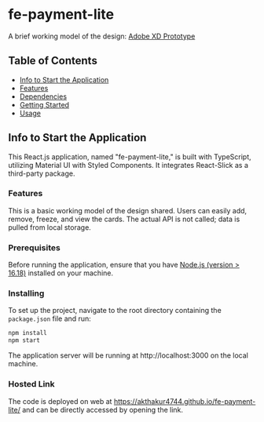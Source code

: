 # fe-payment-lite

A brief working model of the design: [Adobe XD Prototype](https://xd.adobe.com/view/80c753f2-db2f-4dfc-b6c2-ce39a4c787f0-d594)

## Table of Contents

- [Info to Start the Application](#info-to-start-the-application)
- [Features](#features)
- [Dependencies](#dependencies)
- [Getting Started](#getting-started)
- [Usage](#usage)

## Info to Start the Application

This React.js application, named "fe-payment-lite," is built with TypeScript, utilizing Material UI with Styled Components. It integrates React-Slick as a third-party package.

### Features

This is a basic working model of the design shared. Users can easily add, remove, freeze, and view the cards. The actual API is not called; data is pulled from local storage.

### Prerequisites

Before running the application, ensure that you have [Node.js (version > 16.18)](https://nodejs.org/) installed on your machine.

### Installing

To set up the project, navigate to the root directory containing the `package.json` file and run:

```bash
npm install
npm start
```
The application server will be running at http://localhost:3000 on the local machine.

### Hosted Link
The code is deployed on web at https://akthakur4744.github.io/fe-payment-lite/ and can be directly accessed by opening the link.


